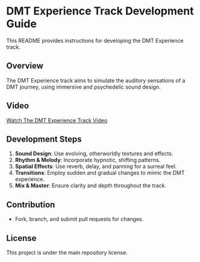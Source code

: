  # DMT Experience Track Development Guide

This README provides instructions for developing the DMT Experience track.

## Overview
The DMT Experience track aims to simulate the auditory sensations of a DMT journey, using immersive and psychedelic sound design.

## Video
[Watch The DMT Experience Track Video](https://youtu.be/ORpWoWSRSyk?si=qNB9dXG55TdsrOZ_)

## Development Steps
1. **Sound Design**: Use evolving, otherworldly textures and effects.
2. **Rhythm & Melody**: Incorporate hypnotic, shifting patterns.
3. **Spatial Effects**: Use reverb, delay, and panning for a surreal feel.
4. **Transitions**: Employ sudden and gradual changes to mimic the DMT experience.
5. **Mix & Master**: Ensure clarity and depth throughout the track.

## Contribution
- Fork, branch, and submit pull requests for changes.

## License
This project is under the main repository license.